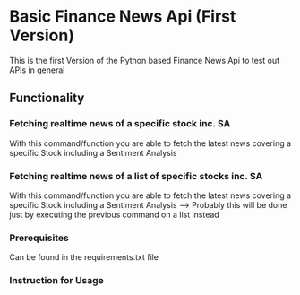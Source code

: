 # Basic Finance News Api (First Version)

This is the first Version of the Python based Finance News Api to test out APIs in general 

## Functionality 

### Fetching realtime news of a specific stock inc. SA
With this command/function you are able to fetch the latest news covering a specific Stock including a Sentiment Analysis 

### Fetching realtime news of a list of specific stocks inc. SA
With this command/function you are able to fetch the latest news covering a specific Stock including a Sentiment Analysis 
--> Probably this will be done just by executing the previous command on a list instead

### Prerequisites

Can be found in the requirements.txt file


### Instruction for Usage